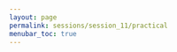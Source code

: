 ```yaml
---
layout: page
permalink: sessions/session_11/practical
menubar_toc: true
---
```

<script src="{{ site.baseurl }}/assets/js/vanilla-back-to-top.min.js"></script> <script>addBackToTop()</script>
